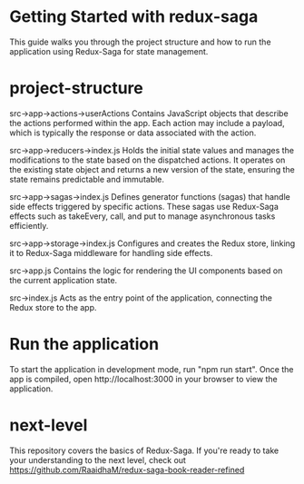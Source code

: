 
# Getting Started with redux-saga
This guide walks you through the project structure and how to run the application using Redux-Saga for state management.


# project-structure 

 src->app->actions->userActions 
 Contains JavaScript objects that describe the actions performed within the app. Each action may include a payload, which is typically the response or data associated with the action.

 src->app->reducers->index.js
 Holds the initial state values and manages the modifications to the state based on the dispatched actions. It operates on the existing state object and returns a new version of the state, ensuring the state remains predictable and immutable.

 src->app->sagas->index.js
 Defines generator functions (sagas) that handle side effects triggered by specific actions. These sagas use Redux-Saga effects such as takeEvery, call, and put to manage asynchronous tasks efficiently.

 src->app->storage->index.js
 Configures and creates the Redux store, linking it to Redux-Saga middleware for handling side effects.

 src->app.js
 Contains the logic for rendering the UI components based on the current application state.

 src->index.js
 Acts as the entry point of the application, connecting the Redux store to the app.


# Run the application 
 To start the application in development mode, run "npm run start". Once the app is compiled, open http://localhost:3000 in your browser to view the application.


# next-level
 This repository covers the basics of Redux-Saga. If you're ready to take your understanding to the next level, check out https://github.com/RaaidhaM/redux-saga-book-reader-refined
